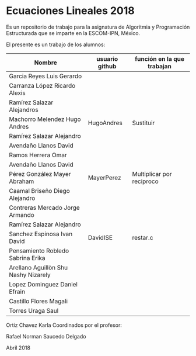 # Ecuaciones Lineales 2018

Es un repositorio de trabajo para la asignatura de 
Algoritmia y Programación Estructurada 
que se imparte en la ESCOM-IPN, México.

El presente es un trabajo de los alumnos:

| Nombre             |  usuario github  |   función en la que trabajan |
|-------------------|------------------|--------------------|
| Garcia Reyes Luis Gerardo |   |   |
| Carranza López Ricardo Alexis |  |  |
| Ramírez Salazar Alejandros |  |  |
| Machorro Melendez Hugo Andres | HugoAndres | Sustituir |
| Ramírez Salazar Alejandro   |  |  |
| Avendaño Llanos David |  |  |
| Ramos Herrera Omar |  |  |
| Avendaño Llanos David |  |  |
| Pérez González Mayer Abraham  | MayerPerez  | Multiplicar por reciproco |
| Caamal Briseño Diego Alejandro |  |  |
| Contreras Mercado Jorge Armando |  |  |
| Ramírez Salazar Alejandro  |  |  |
| Sanchez Espinosa Ivan David | DavidISE | restar.c |
| Pensamiento Robledo Sabrina Erika |  |  |
| Arellano Aguillòn Shu Nashy Nizarely  |  |  |
| Lopez Dominguez Daniel Efrain |  |  |
| Castillo Flores Magali |  |  |
| Torres Uraga Saul |  |  |
 Ortiz Chavez Karla 
Coordinados por el profesor:

Rafael Norman Saucedo Delgado

Abril 2018

